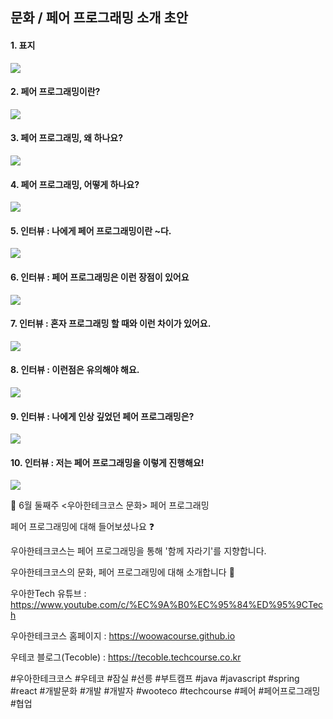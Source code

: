 ## 문화 / 페어 프로그래밍 소개 초안

#### 1. 표지 


![](./001-수정본.png)

#### 2. 페어 프로그래밍이란?

![](./002.png)

#### 3. 페어 프로그래밍, 왜 하나요?

![](./003.png)

#### 4. 페어 프로그래밍, 어떻게 하나요?

![](./004.png)

#### 5. 인터뷰 : 나에게 페어 프로그래밍이란 ~다.

![](./005.png)

#### 6. 인터뷰 : 페어 프로그래밍은 이런 장점이 있어요

![](./006.png)

#### 7. 인터뷰 : 혼자 프로그래밍 할 때와 이런 차이가 있어요.

![](./007.png)

#### 8. 인터뷰 : 이런점은 유의해야 해요.

![](./008.png)

#### 9. 인터뷰 : 나에게 인상 깊었던 페어 프로그래밍은?

![](./009.png)

#### 10. 인터뷰 : 저는 페어 프로그래밍을 이렇게 진행해요!

![](./010.png)



📮 6월 둘째주 <우아한테크코스 문화> 페어 프로그래밍

페어 프로그래밍에 대해 들어보셨나요 ❓

우아한테크코스는 페어 프로그래밍을 통해 '함께 자라기'를 지향합니다.

우아한테크코스의 문화, 페어 프로그래밍에 대해 소개합니다 🙂

우아한Tech 유튜브 : https://www.youtube.com/c/%EC%9A%B0%EC%95%84%ED%95%9CTech

우아한테크코스 홈페이지 : https://woowacourse.github.io

우테코 블로그(Tecoble) : https://tecoble.techcourse.co.kr

#우아한테크코스 #우테코 #잠실 #선릉 #부트캠프 #java #javascript #spring #react #개발문화 #개발 #개발자 #wooteco #techcourse #페어 #페어프로그래밍 #협업
